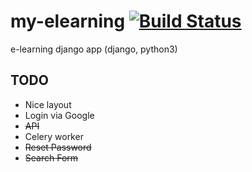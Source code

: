 # my-elearning [![Build Status](https://travis-ci.org/delitamakanda/elearning.svg?branch=master)](https://travis-ci.org/delitamakanda/elearning)
e-learning django app (django, python3)

## TODO
* Nice layout
* Login via Google
* ~~API~~
* Celery worker
* ~~Reset Password~~
* ~~Search Form~~
